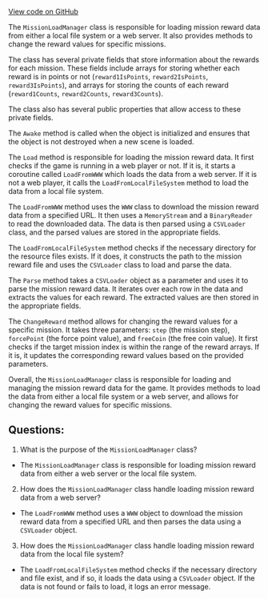 [View code on GitHub](https://github.com/TieHaxJan/Brick-Force/Assembly-CSharp\MissionLoadManager.cs)

The `MissionLoadManager` class is responsible for loading mission reward data from either a local file system or a web server. It also provides methods to change the reward values for specific missions.

The class has several private fields that store information about the rewards for each mission. These fields include arrays for storing whether each reward is in points or not (`reward1IsPoints`, `reward2IsPoints`, `reward3IsPoints`), and arrays for storing the counts of each reward (`reward1Counts`, `reward2Counts`, `reward3Counts`).

The class also has several public properties that allow access to these private fields.

The `Awake` method is called when the object is initialized and ensures that the object is not destroyed when a new scene is loaded.

The `Load` method is responsible for loading the mission reward data. It first checks if the game is running in a web player or not. If it is, it starts a coroutine called `LoadFromWWW` which loads the data from a web server. If it is not a web player, it calls the `LoadFromLocalFileSystem` method to load the data from a local file system.

The `LoadFromWWW` method uses the `WWW` class to download the mission reward data from a specified URL. It then uses a `MemoryStream` and a `BinaryReader` to read the downloaded data. The data is then parsed using a `CSVLoader` class, and the parsed values are stored in the appropriate fields.

The `LoadFromLocalFileSystem` method checks if the necessary directory for the resource files exists. If it does, it constructs the path to the mission reward file and uses the `CSVLoader` class to load and parse the data.

The `Parse` method takes a `CSVLoader` object as a parameter and uses it to parse the mission reward data. It iterates over each row in the data and extracts the values for each reward. The extracted values are then stored in the appropriate fields.

The `ChangeReward` method allows for changing the reward values for a specific mission. It takes three parameters: `step` (the mission step), `forcePoint` (the force point value), and `freeCoin` (the free coin value). It first checks if the target mission index is within the range of the reward arrays. If it is, it updates the corresponding reward values based on the provided parameters.

Overall, the `MissionLoadManager` class is responsible for loading and managing the mission reward data for the game. It provides methods to load the data from either a local file system or a web server, and allows for changing the reward values for specific missions.
## Questions: 
 1. What is the purpose of the `MissionLoadManager` class?
- The `MissionLoadManager` class is responsible for loading mission reward data from either a web server or the local file system.

2. How does the `MissionLoadManager` class handle loading mission reward data from a web server?
- The `LoadFromWWW` method uses a `WWW` object to download the mission reward data from a specified URL and then parses the data using a `CSVLoader` object.

3. How does the `MissionLoadManager` class handle loading mission reward data from the local file system?
- The `LoadFromLocalFileSystem` method checks if the necessary directory and file exist, and if so, it loads the data using a `CSVLoader` object. If the data is not found or fails to load, it logs an error message.